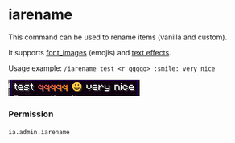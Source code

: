 # iarename

This command can be used to rename items (vanilla and custom).

It supports [font\_images](../adding-content/font-images/) (emojis) and [text effects](../text-effects.md).

Usage example: `/iarename test <r qqqqq> :smile: very nice`

![](../../.gitbook/assets/iarename.png)

### Permission

`ia.admin.iarename`
